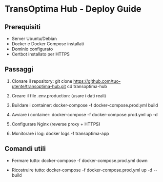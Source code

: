 # TransOptima Hub - Deploy Guide

## Prerequisiti
- Server Ubuntu/Debian
- Docker e Docker Compose installati
- Dominio configurato
- Certbot installato per HTTPS

## Passaggi
1. Clonare il repository:
   git clone https://github.com/tuo-utente/transoptima-hub.git
   cd transoptima-hub

2. Creare il file .env.production:
   (usare i dati reali)

3. Buildare i container:
   docker-compose -f docker-compose.prod.yml build

4. Avviare i container:
   docker-compose -f docker-compose.prod.yml up -d

5. Configurare Nginx (reverse proxy + HTTPS)

6. Monitorare i log:
   docker logs -f transoptima-app

## Comandi utili
- Fermare tutto:
  docker-compose -f docker-compose.prod.yml down

- Ricostruire tutto:
  docker-compose -f docker-compose.prod.yml up -d --build